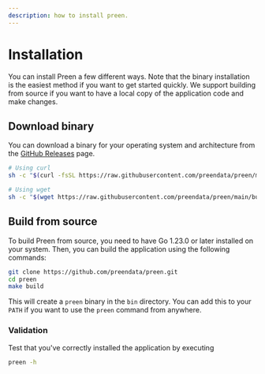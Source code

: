 ```yaml
---
description: how to install preen.
---
```


# Installation

You can install Preen a few different ways. Note that the binary installation is the easiest method if you want to get started quickly. We support building from source if you want to have a local copy of the application code and make changes.

## Download binary

You can download a binary for your operating system and architecture from the [GitHub Releases](https://github.com/preendata/preen/releases) page.

```bash
# Using curl
sh -c "$(curl -fsSL https://raw.githubusercontent.com/preendata/preen/main/build/install.sh)"
```

```bash
# Using wget
sh -c "$(wget https://raw.githubusercontent.com/preendata/preen/main/build/install.sh -O -)"
```

## Build from source

To build Preen from source, you need to have Go 1.23.0 or later installed on your system. Then, you can build the application using the following commands:

```bash
git clone https://github.com/preendata/preen.git
cd preen
make build
```

This will create a `preen` binary in the `bin` directory. You can add this to your `PATH` if you want to use the `preen` command from anywhere.

### Validation

Test that you've correctly installed the application by executing

```bash
preen -h
```
